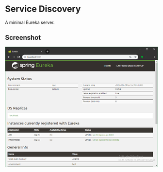 # Service Discovery

A minimal Eureka server.

## Screenshot

![Google Chrome](../screenshots/eureka.png)
